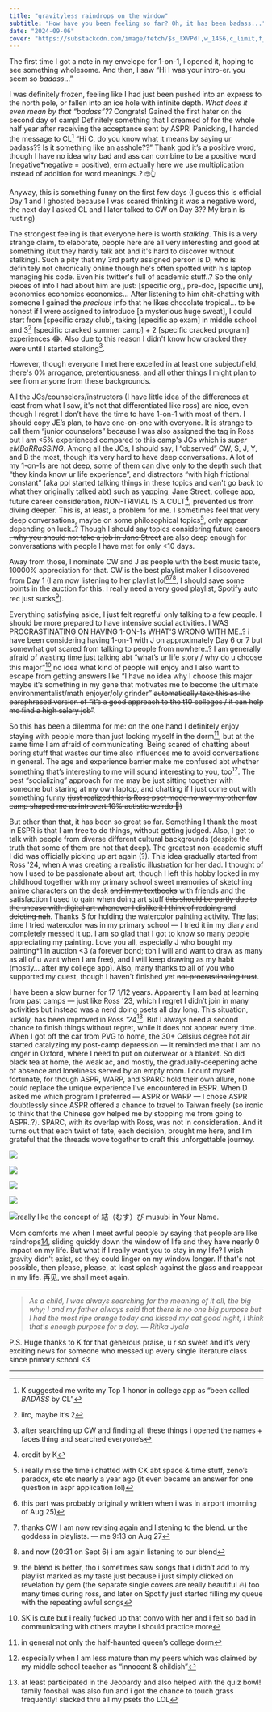 ```yaml
---
title: "gravityless raindrops on the window"
subtitle: "How have you been feeling so far? Oh, it has been badass..."
date: "2024-09-06"
cover: "https://substackcdn.com/image/fetch/$s_!XVPd!,w_1456,c_limit,f_auto,q_auto:good,fl_progressive:steep/https%3A%2F%2Fsubstack-post-media.s3.amazonaws.com%2Fpublic%2Fimages%2F01a2b911-5d5b-4560-9429-596dd99804e2_1339x753.png"
---
```



The first time I got a note in my envelope for 1-on-1, I opened it, hoping to see something wholesome. And then, I saw “Hi I was your intro-er. you seem so _badass_...”

I was definitely frozen, feeling like I had just been pushed into an express to the north pole, or fallen into an ice hole with infinite depth. _What does it even mean by that “badass”??_ Congrats! Gained the first hater on the second day of camp! Definitely something that I dreamed of for the whole half year after receiving the acceptance sent by ASPR! Panicking, I handed the message to CL[^1] “Hi C, do you know what it means by saying ur badass?? Is it something like an asshole??” Thank god it’s a positive word, though I have no idea why bad and ass can combine to be a positive word (negative*negative = positive), erm actually here we use multiplication instead of addition for word meanings..? 🤓👆

Anyway, this is something funny on the first few days (I guess this is official Day 1 and I ghosted because I was scared thinking it was a negative word, the next day I asked CL and I later talked to CW on Day 3?? My brain is rusting)

The strongest feeling is that everyone here is worth _stalking_. This is a very strange claim, to elaborate, people here are all very interesting and good at something (but they hardly talk abt and it's hard to discover without stalking). Such a pity that my 3rd party assigned person is D, who is definitely not chronically online though he's often spotted with his laptop managing his code. Even his twitter's full of academic stuff..? So the only pieces of info I had about him are just: [specific org], pre-doc, [specific uni], economics economics economics... After listening to him chit-chatting with someone I gained the _precious_ info that he likes chocolate tropical… to be honest if I were assigned to introduce [a mysterious huge sweat], I could start from [specific crazy club], taking [specific ap exam] in middle school and 3[^2] [specific cracked summer camp] + 2 [specific cracked program] experiences 😂. Also due to this reason I didn't know how cracked they were until I started stalking[^3].

However, though everyone I met here excelled in at least one subject/field, there's 0% arrogance, pretentiousness, and all other things I might plan to see from anyone from these backgrounds.

All the JCs/counselors/instructors (I have little idea of the differences at least from what I saw, it's not that differentiated like ross) are nice, even though I regret I don’t have the time to have 1-on-1 with most of them. I should copy JE’s plan, to have one-on-one with everyone. It is strange to call them “junior counselors” because I was also assigned the tag in Ross but I am <5% experienced compared to this camp's JCs which is _super eMBaRRaSSiNG_. Among all the JCs, I should say, I “observed” CW, S, J, Y, and B the most, though it’s very hard to have deep conversations. A lot of my 1-on-1s are not deep, some of them can dive only to the depth such that “they kinda know ur life experience”, and distractors “with high frictional constant” (aka ppl started talking things in these topics and can't go back to what they originally talked abt) such as yapping, Jane Street, college app, future career consideration, NON-TRIVIAL IS A CULT[^4], prevented us from diving deeper. This is, at least, a problem for me. I sometimes feel that very deep conversations, maybe on some philosophical topics[^5], only appear depending on luck..? Though I should say topics considering future careers ~~, why you should not take a job in Jane Street~~ are also deep enough for conversations with people I have met for only <10 days.

Away from those, I nominate CW and J as people with the best music taste, 10000% appreciation for that. CW is the best playlist maker I discovered from Day 1 (I am now listening to her playlist lol[^6][^7][^8], I should save some points in the auction for this. I really need a very good playlist, Spotify auto rec just sucks[^9]). 

Everything satisfying aside, I just felt regretful only talking to a few people. I should be more prepared to have intensive social activities. I WAS PROCRASTINATING ON HAVING 1-ON-1s WHAT'S WRONG WITH ME..? i have been considering having 1-on-1 with J on approximately Day 6 or 7 but somewhat got scared from talking to people from nowhere..? I am generally afraid of wasting time just talking abt “what’s ur life story / why do u choose this major”[^10] no idea what kind of people will enjoy and I also want to escape from getting answers like “I have no idea why I choose this major maybe it’s something in my gene that motivates me to become the ultimate environmentalist/math enjoyer/oly grinder” ~~automatically take this as the paraphrased version of “it’s a good approach to the t10 colleges / it can help me find a high salary job”~~.

So this has been a dilemma for me: on the one hand I definitely enjoy staying with people more than just locking myself in the dorm[^11], but at the same time I am afraid of communicating. Being scared of chatting about boring stuff that wastes our time also influences me to avoid conversations in general. The age and experience barrier make me confused abt whether something that’s interesting to me will sound interesting to you, too[^12]. The best “socializing” approach for me may be just sitting together with someone but staring at my own laptop, and chatting if I just come out with something funny ~~(just realized this is Ross pset mode no way my other fav camp shaped me as introvert 10% autistic weirdo 🗿)~~

But other than that, it has been so great so far. Something I thank the most in ESPR is that I am free to do things, without getting judged. Also, I get to talk with people from diverse different cultural backgrounds (despite the truth that some of them are not that deep). The greatest non-academic stuff I did was officially picking up art again (?). This idea gradually started from Ross '24, when A was creating a realistic illustration for her dad. I thought of how I used to be passionate about art, though I left this hobby locked in my childhood together with my primary school sweet memories of sketching anime characters on the desk ~~and in my textbooks~~ with friends and the satisfaction I used to gain when doing art stuff ~~this should be partly due to the unease with digital art whenever I dislike it I think of redoing and deleting nah~~. Thanks S for holding the watercolor painting activity. The last time I tried watercolor was in my primary school — I tried it in my diary and completely messed it up. I am so glad that I got to know so many people appreciating my painting. Love you all, especially J who bought my painting*1 in auction <3 (a forever bond; tbh I will and want to draw as many as all of u want when I am free), and I will keep drawing as my habit (mostly… after my college app). Also, many thanks to all of you who supported my quest, though I haven't finished yet ~~not procrastinating trust~~.

I have been a slow burner for 17 1/12 years. Apparently I am bad at learning from past camps — just like Ross '23, which I regret I didn’t join in many activities but instead was a nerd doing psets all day long. This situation, luckily, has been improved in Ross '24[^13]. But I always need a second chance to finish things without regret, while it does not appear every time. When I got off the car from PVG to home, the 30+ Celsius degree hot air started catalyzing my post-camp depression — it reminded me that I am no longer in Oxford, where I need to put on outerwear or a blanket. So did black tea at home, the weak ac, and mostly, the gradually-deepening ache of absence and loneliness served by an empty room. I count myself fortunate, for though ASPR, WARP, and SPARC hold their own allure, none could replace the unique experience I've encountered in ESPR. When D asked me which program I preferred — ASPR or WARP — I chose ASPR doubtlessly since ASPR offered a chance to travel to Taiwan freely (so ironic to think that the Chinese gov helped me by stopping me from going to ASPR..?). SPARC, with its overlap with Ross, was not in consideration. And it turns out that each twist of fate, each decision, brought me here, and I’m grateful that the threads wove together to craft this unforgettable journey.

[![](https://substackcdn.com/image/fetch/$s_!nAiL!,w_1456,c_limit,f_auto,q_auto:good,fl_progressive:steep/https%3A%2F%2Fsubstack-post-media.s3.amazonaws.com%2Fpublic%2Fimages%2F7230753d-4a75-4639-af30-a7d3c5e7632b_1339x738.png)](https://substackcdn.com/image/fetch/$s_!nAiL!,f_auto,q_auto:good,fl_progressive:steep/https%3A%2F%2Fsubstack-post-media.s3.amazonaws.com%2Fpublic%2Fimages%2F7230753d-4a75-4639-af30-a7d3c5e7632b_1339x738.png)

[![](https://substackcdn.com/image/fetch/$s_!HA63!,w_1456,c_limit,f_auto,q_auto:good,fl_progressive:steep/https%3A%2F%2Fsubstack-post-media.s3.amazonaws.com%2Fpublic%2Fimages%2F42ed05f4-62d1-4957-9272-2d387099b913_1341x739.png)](https://substackcdn.com/image/fetch/$s_!HA63!,f_auto,q_auto:good,fl_progressive:steep/https%3A%2F%2Fsubstack-post-media.s3.amazonaws.com%2Fpublic%2Fimages%2F42ed05f4-62d1-4957-9272-2d387099b913_1341x739.png)

[![](https://substackcdn.com/image/fetch/$s_!XVPd!,w_1456,c_limit,f_auto,q_auto:good,fl_progressive:steep/https%3A%2F%2Fsubstack-post-media.s3.amazonaws.com%2Fpublic%2Fimages%2F01a2b911-5d5b-4560-9429-596dd99804e2_1339x753.png)](https://substackcdn.com/image/fetch/$s_!XVPd!,f_auto,q_auto:good,fl_progressive:steep/https%3A%2F%2Fsubstack-post-media.s3.amazonaws.com%2Fpublic%2Fimages%2F01a2b911-5d5b-4560-9429-596dd99804e2_1339x753.png)

[![](https://substackcdn.com/image/fetch/$s_!N4Ws!,w_1456,c_limit,f_auto,q_auto:good,fl_progressive:steep/https%3A%2F%2Fsubstack-post-media.s3.amazonaws.com%2Fpublic%2Fimages%2Fedf1d625-54e8-4cf3-a5c7-1040f03b6c5c_1339x736.png)](https://substackcdn.com/image/fetch/$s_!N4Ws!,f_auto,q_auto:good,fl_progressive:steep/https%3A%2F%2Fsubstack-post-media.s3.amazonaws.com%2Fpublic%2Fimages%2Fedf1d625-54e8-4cf3-a5c7-1040f03b6c5c_1339x736.png)

[![](https://substackcdn.com/image/fetch/$s_!R2fi!,w_1456,c_limit,f_auto,q_auto:good,fl_progressive:steep/https%3A%2F%2Fsubstack-post-media.s3.amazonaws.com%2Fpublic%2Fimages%2F282535a2-03a5-402b-8cbc-5a9ee2227f2c_1336x738.png)](https://substackcdn.com/image/fetch/$s_!R2fi!,f_auto,q_auto:good,fl_progressive:steep/https%3A%2F%2Fsubstack-post-media.s3.amazonaws.com%2Fpublic%2Fimages%2F282535a2-03a5-402b-8cbc-5a9ee2227f2c_1336x738.png)really like the concept of 結（むす）び musubi in Your Name. 

Mom comforts me when I meet awful people by saying that people are like raindrops[14](https://stepyao.substack.com/p/gravityless-raindrops-on-the-window#footnote-14-148573217), sliding quickly down the window of life and they have nearly 0 impact on my life. But what if I really want you to stay in my life? I wish gravity didn't exist, so they could linger on my window longer. If that's not possible, then please, please, at least splash against the glass and reappear in my life. 再见, we shall meet again.

* * *

>  _As a child, I was always searching for the meaning of it all, the big why; I and my father always said that there is no one big purpose but I had the most ripe orange today and kissed my cat good night, I think that's enough purpose for a day. — Ritika Jyala_

P.S. Huge thanks to K for that generous praise, u r so sweet and it’s very exciting news for someone who messed up every single literature class since primary school <3

* * *

[^1]: K suggested me write my Top 1 honor in college app as “been called _BADASS_ by CL”

[^2]: iirc, maybe it’s 2

[^3]: after searching up CW and finding all these things i opened the names + faces thing and searched everyone’s 

[^4]: credit by K

[^5]: i really miss the time i chatted with CK abt space & time stuff, zeno’s paradox, etc etc nearly a year ago (it even became an answer for one question in aspr application lol) 

[^6]: this part was probably originally written when i was in airport (morning of Aug 25)

[^7]: thanks CW I am now revising again and listening to the blend. ur the goddess in playlists. — me 9:13 on Aug 27

[^8]: and now (20:31 on Sept 6) i am again listening to our blend 

[^9]: the blend is better, tho i sometimes saw songs that i didn’t add to my playlist marked as my taste just because i just simply clicked on revelation by gem (the separate single covers are really beautiful :fire:) too many times during ross, and later on Spotify just started filling my queue with the repeating awful songs 

[^10]: SK is cute but i really fucked up that convo with her and i felt so bad in communicating with others maybe i should practice more

[^11]: in general not only the half-haunted queen’s college dorm 

[^12]: especially when I am less mature than my peers which was claimed by my middle school teacher as “innocent & childish” 

[^13]: at least participated in the Jeopardy and also helped with the quiz bowl! family foosball was also fun and i got the chance to touch grass frequently! slacked thru all my psets tho LOL

[^14]: worth doubting, sometimes feel like they are more like birdpoops — hard to wash off
